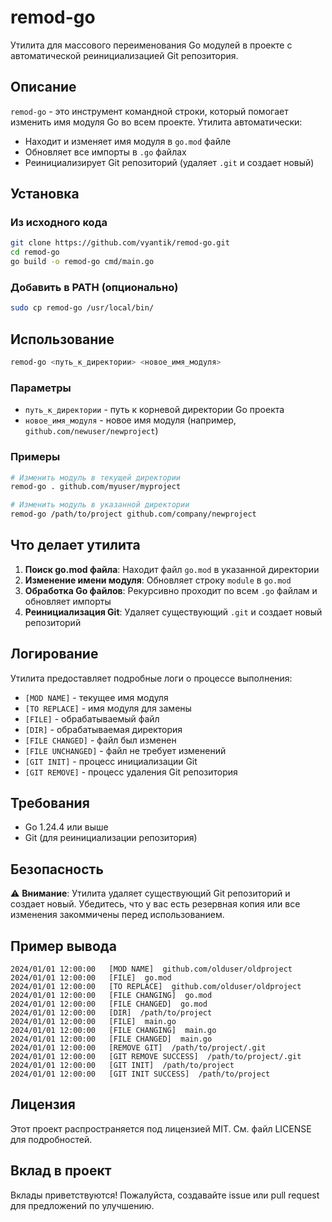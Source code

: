 # remod-go

Утилита для массового переименования Go модулей в проекте с автоматической реинициализацией Git репозитория.

## Описание

`remod-go` - это инструмент командной строки, который помогает изменить имя модуля Go во всем проекте. Утилита автоматически:

- Находит и изменяет имя модуля в `go.mod` файле
- Обновляет все импорты в `.go` файлах
- Реинициализирует Git репозиторий (удаляет `.git` и создает новый)

## Установка

### Из исходного кода

```bash
git clone https://github.com/vyantik/remod-go.git
cd remod-go
go build -o remod-go cmd/main.go
```

### Добавить в PATH (опционально)

```bash
sudo cp remod-go /usr/local/bin/
```

## Использование

```bash
remod-go <путь_к_директории> <новое_имя_модуля>
```

### Параметры

- `путь_к_директории` - путь к корневой директории Go проекта
- `новое_имя_модуля` - новое имя модуля (например, `github.com/newuser/newproject`)

### Примеры

```bash
# Изменить модуль в текущей директории
remod-go . github.com/myuser/myproject

# Изменить модуль в указанной директории
remod-go /path/to/project github.com/company/newproject
```

## Что делает утилита

1. **Поиск go.mod файла**: Находит файл `go.mod` в указанной директории
2. **Изменение имени модуля**: Обновляет строку `module` в `go.mod`
3. **Обработка Go файлов**: Рекурсивно проходит по всем `.go` файлам и обновляет импорты
4. **Реинициализация Git**: Удаляет существующий `.git` и создает новый репозиторий

## Логирование

Утилита предоставляет подробные логи о процессе выполнения:

- `[MOD NAME]` - текущее имя модуля
- `[TO REPLACE]` - имя модуля для замены
- `[FILE]` - обрабатываемый файл
- `[DIR]` - обрабатываемая директория
- `[FILE CHANGED]` - файл был изменен
- `[FILE UNCHANGED]` - файл не требует изменений
- `[GIT INIT]` - процесс инициализации Git
- `[GIT REMOVE]` - процесс удаления Git репозитория

## Требования

- Go 1.24.4 или выше
- Git (для реинициализации репозитория)

## Безопасность

⚠️ **Внимание**: Утилита удаляет существующий Git репозиторий и создает новый. Убедитесь, что у вас есть резервная копия или все изменения закоммичены перед использованием.

## Пример вывода

```
2024/01/01 12:00:00   [MOD NAME]  github.com/olduser/oldproject
2024/01/01 12:00:00   [FILE]  go.mod
2024/01/01 12:00:00   [TO REPLACE]  github.com/olduser/oldproject
2024/01/01 12:00:00   [FILE CHANGING]  go.mod
2024/01/01 12:00:00   [FILE CHANGED]  go.mod
2024/01/01 12:00:00   [DIR]  /path/to/project
2024/01/01 12:00:00   [FILE]  main.go
2024/01/01 12:00:00   [FILE CHANGING]  main.go
2024/01/01 12:00:00   [FILE CHANGED]  main.go
2024/01/01 12:00:00   [REMOVE GIT]  /path/to/project/.git
2024/01/01 12:00:00   [GIT REMOVE SUCCESS]  /path/to/project/.git
2024/01/01 12:00:00   [GIT INIT]  /path/to/project
2024/01/01 12:00:00   [GIT INIT SUCCESS]  /path/to/project
```

## Лицензия

Этот проект распространяется под лицензией MIT. См. файл LICENSE для подробностей.

## Вклад в проект

Вклады приветствуются! Пожалуйста, создавайте issue или pull request для предложений по улучшению.
